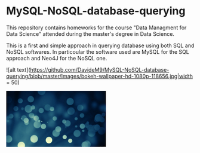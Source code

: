 # MySQL-NoSQL-database-querying
This repository contains homeworks for the course "Data Managment for Data Science"  attended during the master's degree in Data Science.

This is a first and simple approach in querying database using both SQL and NoSQL softwares. In particoular the software used are MySQL for the SQL approach and Neo4J for the NoSQL one. 

![alt text](https://github.com/DavideM9/MySQL-NoSQL-database-querying/blob/master/Images/bokeh-wallpaper-hd-1080p-118656.jpg|width = 50)

<img src="https://github.com/DavideM9/MySQL-NoSQL-database-querying/blob/master/Images/bokeh-wallpaper-hd-1080p-118656.jpg" height = 150 >
